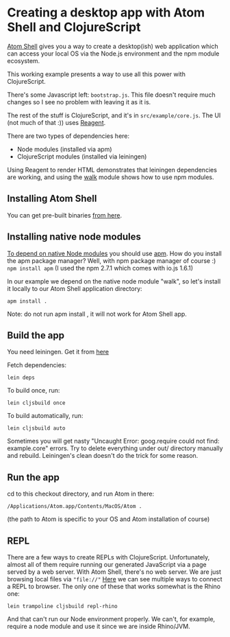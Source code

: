 # Creating a desktop app with Atom Shell and ClojureScript

[Atom Shell](https://github.com/atom/atom-shell) gives you a way to
create a desktop(ish) web application which can access your local OS via
the Node.js environment and the npm module ecosystem.

This working example presents a way to use all this power with
ClojureScript.

There's some Javascript left: ``bootstrap.js``. This file doesn't
require much changes so I see no problem with leaving it as it is.

The rest of the stuff is ClojureScript, and it's in
``src/example/core.js``. The UI (not much of that :)) uses [Reagent](https://github.com/reagent-project/reagent).

There are two types of dependencies here:

* Node modules (installed via apm)
* ClojureScript modules (installed via leiningen)

Using Reagent to render HTML demonstrates that leiningen dependencies
are working, and using the [walk](https://www.npmjs.com/package/walk)
module shows how to use npm modules.

## Installing Atom Shell

You can get pre-built binaries [from here](https://github.com/atom/atom-shell/releases).

## Installing native node modules

[To depend on native Node modules](https://github.com/atom/atom-shell/blob/master/docs/tutorial/using-native-node-modules.md)
you should use [apm](https://github.com/atom/apm). How do you install
the apm package manager? Well, with npm package manager of course :)
``npm install apm``
(I used the npm 2.7.1 which comes with io.js 1.6.1)

In our example we depend on the native node module "walk", so let's
install it locally to our Atom Shell application directory:

```apm install .```

Note: do not run apm install <package name>, it will not work for Atom
Shell app.

## Build the app

You need leiningen. Get it from [here](http://leiningen.org/)

Fetch dependencies:

```lein deps```

To build once, run:

```lein cljsbuild once```

To build automatically, run:

```lein cljsbuild auto```

Sometimes you will get nasty "Uncaught Error: goog.require could not
find: example.core" errors. Try to delete everything under out/
directory manually and rebuild. Leiningen's clean doesn't do the trick
for some reason.

## Run the app

cd to this checkout directory, and run Atom in there:

```/Applications/Atom.app/Contents/MacOS/Atom .```

(the path to Atom is specific to your OS and Atom installation of course)

## REPL

There are a few ways to create REPLs with ClojureScript. Unfortunately,
almost all of them require running our generated JavaScript via a page
served by a web server. With Atom
Shell, there's no web server. We are just browsing local files
via ``"file://"`` [Here](https://github.com/emezeske/lein-cljsbuild/blob/1.0.5/doc/REPL.md)
we can see multiple ways to connect a REPL to browser. The only one of
these that works somewhat is the Rhino one:

```lein trampoline cljsbuild repl-rhino```

And that can't run our Node environment properly. We can't, for example,
require a node module and use it since we are inside Rhino/JVM.
